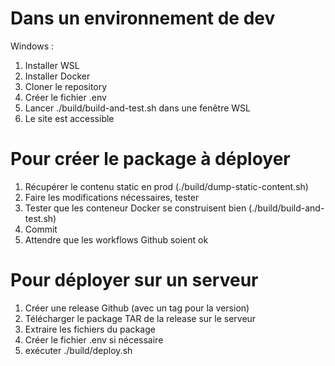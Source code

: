 # Dans un environnement de dev

Windows :
1. Installer WSL 
2. Installer Docker
3. Cloner le repository
4. Créer le fichier .env
5. Lancer ./build/build-and-test.sh dans une fenêtre WSL
6. Le site est accessible


# Pour créer le package à déployer

1. Récupérer le contenu static en prod (./build/dump-static-content.sh)
2. Faire les modifications nécessaires, tester
3. Tester que les conteneur Docker se construisent bien (./build/build-and-test.sh)
4. Commit
5. Attendre que les workflows Github soient ok

# Pour déployer sur un serveur

1. Créer une release Github (avec un tag pour la version)
2. Télécharger le package TAR de la release sur le serveur
3. Extraire les fichiers du package
4. Créer le fichier .env si nécessaire
5. exécuter ./build/deploy.sh

